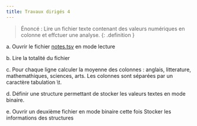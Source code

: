 ```yaml
---
title: Travaux dirigés 4
---
```


> Énoncé : Lire un fichier texte contenant des valeurs numériques en colonne et effctuer une analyse.
{: .definition }

a. Ouvrir le fichier [notes.tsv](notes.tsv) en mode lecture

b. Lire la totalité du fichier 

c. Pour chaque ligne calculer la moyenne des colonnes : anglais, litterature, mathemathiques, sciences, arts.
Les colonnes sont séparées par un caractère tabulation \t.

d. Définir une structure permettant de stocker les valeurs textes en mode binaire.

e. Ouvrir un deuxième fichier en mode binaire cette fois
Stocker les informations des structures

